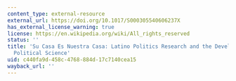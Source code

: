 ```yaml
---
content_type: external-resource
external_url: https://doi.org/10.1017/S000305540606237X
has_external_license_warning: true
license: https://en.wikipedia.org/wiki/All_rights_reserved
status: ''
title: 'Su Casa Es Nuestra Casa: Latino Politics Research and the Development of American
  Political Science'
uid: c440fa9d-458c-4768-884d-17c7140cea15
wayback_url: ''
---
```

